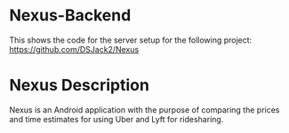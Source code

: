 # Nexus-Backend
This shows the code for the server setup for the following project: https://github.com/DSJack2/Nexus

# Nexus Description
Nexus is an Android application with the purpose of comparing the prices and time estimates for using Uber and Lyft for ridesharing.
